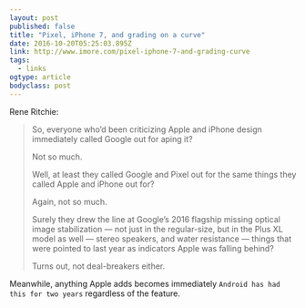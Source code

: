 ```yaml
---
layout: post 
published: false 
title: "Pixel, iPhone 7, and grading on a curve" 
date: 2016-10-20T05:25:03.895Z 
link: http://www.imore.com/pixel-iphone-7-and-grading-curve 
tags:
  - links
ogtype: article 
bodyclass: post 
---
```


Rene Ritchie:

> So, everyone who’d been criticizing Apple and iPhone design immediately called Google out for aping it?
> 
> Not so much.
> 
> Well, at least they called Google and Pixel out for the same things they called Apple and iPhone out for?
> 
> Again, not so much.
> 
> Surely they drew the line at Google’s 2016 flagship missing optical image stabilization — not just in the regular-size, but in the Plus XL model as well — stereo speakers, and water resistance — things that were pointed to last year as indicators Apple was falling behind?
> 
> Turns out, not deal-breakers either.

Meanwhile, anything Apple adds becomes immediately `Android has had this for two years` regardless of the feature. 